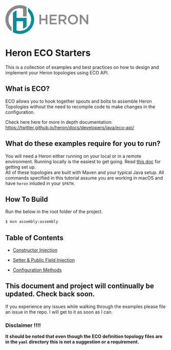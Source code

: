 
![logo](static/img/HeronTextLogo.png)

# Heron ECO Starters

This is a collection of examples and best practices on how to 
design and implement your Heron topologies using ECO API.

## What is ECO?  

ECO allows you to hook together spouts and bolts to assemble Heron Topologies without the need 
to recompile code to make changes in the configuration.

Check here here for more in depth documentation: https://twitter.github.io/heron/docs/developers/java/eco-api/

## What do these examples require for you to run?

You will need a Heron either running on your local or in a remote environment. Running locally is the easiest to get
going.  Read [this doc](https://twitter.github.io/heron/docs/getting-started/) for getting set up.  
All of these topologies are built with Maven and your typical Java setup.  All commands specified in this tutorial assume you
are working in macOS and have `heron` inluded in your `$PATH`. 

## How To Build
Run the below in the root folder of the project.

```bash
$ mvn assembly:assembly
```

## Table of Contents

* [Constructor Injection](docs/constructor-injection.md)

* [Setter & Public Field Injection](docs/setter-public-field-injection.md)

* [Configuration Methods](docs/configuration-methods.md)


## This document and project will continually be updated. Check back soon. 

If you experience any issues while walking through the examples please file an issue in the repo.  I will get to it
as soon as I can.  

### Disclaimer !!!!

**It should be noted that even though the ECO definition topology files
are in the `yaml` directory this is not a suggestion or a requirement.**